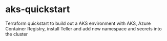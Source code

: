 # aks-quickstart
Terraform quickstart to build out a AKS environment with AKS, Azure Container Registry, install Teller and add new namespace and secrets into the cluster
